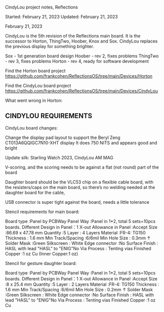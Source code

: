 CindyLou project notes, Reflections

Started: February 21, 2023
Updated: February 21, 2023

February 21, 2023

CindyLou is the 5th revision of the Reflections main board. 
It is the successor to Horton, ThingTwo, Hoober, Knox and Sox.
CindyLou replaces the previous display for something brighter.

Sox - 1st generation board design
Hoober - rev 2, fixes problems
ThingTwo - rev 3, fixes problems
Horton - rev 4, ready for software development

Find the Horton board project
https://github.com/frankcohen/ReflectionsOS/tree/main/Devices/Horton

Find the CindyLou board project
https://github.com/frankcohen/ReflectionsOS/tree/main/Devices/CindyLou

What went wrong in Horton:




CINDYLOU REQUIREMENTS
---------------------

CindyLou board changes:

Change the display pad layout to support
the Beryl Zeng CT013A6QQIGC7N10-XHT display
It does 750 NITS and appears good and bright

Update silk: Starling Watch 2023, CindyLou AM MAG

V-scoring, and the scoring needs to be against a flat (not round) part of the board

Daughter board should be the VLC53 chip on a flexible cable board, with the resisters/caps on the main board, so there’s no welding needed at the daughter board for the cable, 

USB connector is super tight against the board, needs a little tolerance





Stencil requirements for main board:

Board type :Panel by PCBWay
Panel Way :Panel in 1*2, total 5 sets=10pcs boards.
Different Design
in Panel：1
X-out Allowance in Panel :Accept
Size :86.69 x 47.78 mm
Quantity :5
Layer :
4 Layers
Material :FR-4: TG150
Thickness :
1.6 mm
Min Track/Spacing :6/6mil
Min Hole Size :
0.3mm ↑
Solder Mask :Green
Silkscreen :
White
Edge connector :No
Surface Finish :
HASL with lead
"HASL" to "ENIG"No
Via Process :
Tenting vias
Finished Copper :1 oz Cu (Inner Copper:1 oz)

Stencil for gesture daughter board:

Board type :Panel by PCBWay
Panel Way :Panel in 1*2, total 5 sets=10pcs boards.
Different Design
in Panel：1
X-out Allowance in Panel :Accept
Size :8 x 25.4 mm
Quantity :5
Layer :
2 Layers
Material :FR-4: TG150
Thickness :
1.6 mm
Min Track/Spacing :6/6mil
Min Hole Size :
0.2mm ↑
Solder Mask :Green
Silkscreen :
White
Edge connector :No
Surface Finish :
HASL with lead
"HASL" to "ENIG"No
Via Process :
Tenting vias
Finished Copper :1 oz Cu
